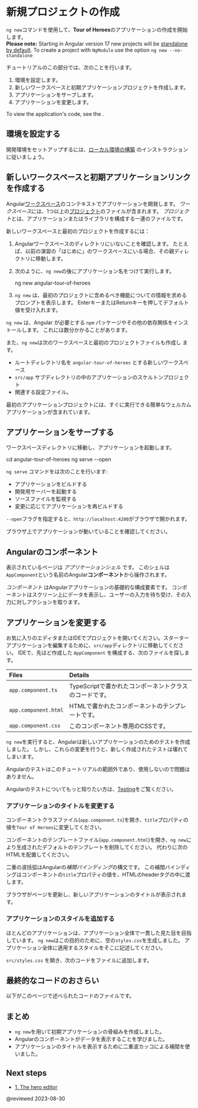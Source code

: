 # 新規プロジェクトの作成

`ng new`コマンドを使用して、**Tour of Heroes**のアプリケーションの作成を開始します。 <br>
<b>Please note:</b> Starting in Angular version 17 new projects will be [standalone by default](https://angular.io/guide/standalone-components). To create a project with `NgModule` use the option `ng new --no-standalone`

チュートリアルのこの部分では、次のことを行います。

1.  環境を設定します。
1.  新しいワークスペースと初期アプリケーションプロジェクトを作成します。
1.  アプリケーションをサーブします。
1.  アプリケーションを変更します。

<div class="alert is-helpful">

To view the application's code, see the <live-example></live-example>.

</div>

## 環境を設定する

開発環境をセットアップするには、[ローカル環境の構築](guide/setup-local "Setting up for Local Development") のインストラクションに従いましょう。

## 新しいワークスペースと初期アプリケーションリンクを作成する

Angular[ワークスペース](guide/glossary#workspace)のコンテキストでアプリケーションを開発します。
*ワークスペース*には、1つ以上の[プロジェクト](guide/glossary#project)のファイルが含まれます。
*プロジェクト*とは、アプリケーションまたはライブラリを構成する一連のファイルです。

新しいワークスペースと最初のプロジェクトを作成するには：

1.  Angularワークスペースのディレクトリにいないことを確認します。
    たとえば、以前の演習の「はじめに」のワークスペースにいる場合、その親ディレクトリに移動します。

2.  次のように、`ng new`の後にアプリケーション名をつけて実行します。

    <code-example format="shell" language="shell">

    ng new angular-tour-of-heroes

    </code-example>

3.  `ng new` は、最初のプロジェクトに含めるべき機能についての情報を求めるプロンプトを表示します。
    EnterキーまたはReturnキーを押してデフォルト値を受け入れます。

`ng new` は、Angular が必要とする `npm` パッケージやその他の依存関係をインストールします。
これには数分かかることがあります。

また、`ng new`は次のワークスペースと最初のプロジェクトファイルも作成し
ます。

*   ルートディレクトリ名を `angular-tour-of-heroes` とする新しいワークスペース
*    `src/app` サブディレクトリの中のアプリケーションのスケルトンプロジェクト
*   関連する設定ファイル。

最初のアプリケーションプロジェクトには、すぐに実行できる簡単なウェルカムアプリケーションが含まれています。

## アプリケーションをサーブする

ワークスペースディレクトリに移動し、アプリケーションを起動します。

<code-example format="shell" language="shell">

cd angular-tour-of-heroes
ng serve --open

</code-example>

<div class="alert is-helpful">

`ng serve` コマンドをは次のことを行います:

* アプリケーションをビルドする
* 開発用サーバーを起動する
* ソースファイルを監視する
* 変更に応じてアプリケーションを再ビルドする

`--open`フラグを指定すると、`http://localhost:4200`がブラウザで開かれます。

</div>

ブラウザ上でアプリケーションが動いていることを確認してください。

## Angularのコンポーネント

表示されているページは _アプリケーションシェル_ です。
このシェルは`AppComponent`という名前のAngular**コンポーネント**から操作されます。

_コンポーネント_ はAngularアプリケーションの基礎的な構成要素です。
コンポーネントはスクリーン上にデータを表示し、ユーザーの入力を待ち受け、その入力に対しアクションを取ります。

## アプリケーションを変更する

お気に入りのエディタまたはIDEでプロジェクトを開いてください。スターターアプリケーションを編集するために、`src/app`ディレクトリに移動してください。
IDEで、先ほど作成した `AppComponent` を構成する、次のファイルを探します。

| Files                | Details |
|:---                  |:---     |
| `app.component.ts` | TypeScriptで書かれたコンポーネントクラスのコードです。 |
| `app.component.html` | HTMLで書かれたコンポーネントのテンプレートです。 |
| `app.component.css` | このコンポーネント専用のCSSです。 |

<div class="alert is-important">

`ng new`を実行すると、Angularは新しいアプリケーションのためのテストを作成しました。
しかし、これらの変更を行うと、新しく作成されたテストは壊れてしまいます。

Angularのテストはこのチュートリアルの範囲外であり、使用しないので問題はありません。

Angularのテストについてもっと知りたい方は、[Testing](guide/testing)をご覧ください。

</div>

### アプリケーションのタイトルを変更する

コンポーネントクラスファイル(`app.component.ts`)を開き、`title`プロパティの値を`Tour of Heroes`に変更してください。

<code-example header="app.component.ts (class title property)" path="toh-pt0/src/app/app.component.ts" region="set-title"></code-example>

コンポーネントのテンプレートファイル(`app.component.html`)を開き、`ng new`により生成されたデフォルトのテンプレートを削除してください。
代わりに次のHTMLを配置してください。

<code-example header="app.component.html (template)" path="toh-pt0/src/app/app.component.html"></code-example>

二重の波括弧はAngularの*補間バインディング*の構文です。
この補間バインディングはコンポーネントの`title`プロパティの値を、HTMLのheaderタグの中に渡します。

ブラウザがページを更新し、新しいアプリケーションのタイトルが表示されます。

<a id="app-wide-styles"></a>

### アプリケーションのスタイルを追加する

ほとんどのアプリケーションは、アプリケーション全体で一貫した見た目を目指しています。
`ng new`はこの目的のために、空の`styles.css`を生成しました。
アプリケーション全体に適用するスタイルをそこに記述してください。

`src/styles.css` を開き、次のコードをファイルに追加します。

<code-example header="src/styles.css (excerpt)" path="toh-pt0/src/styles.1.css"></code-example>

## 最終的なコードのおさらい

以下がこのページで述べられたコードのファイルです。

<code-tabs>
    <code-pane header="src/app/app.component.ts" path="toh-pt0/src/app/app.component.ts"></code-pane>
    <code-pane header="src/app/app.component.html" path="toh-pt0/src/app/app.component.html"></code-pane>
    <code-pane header="src/styles.css (excerpt)" path="toh-pt0/src/styles.1.css"></code-pane>
</code-tabs>

## まとめ

*   `ng new`を用いて初期アプリケーションの骨組みを作成しました。
*   Angularのコンポーネントがデータを表示することを学びました。
*   アプリケーションのタイトルを表示するために二重波カッコによる補間を使いました。

## Next steps

*  [1. The hero editor](tutorial/tour-of-heroes/toh-pt1)

@reviewed 2023-08-30

